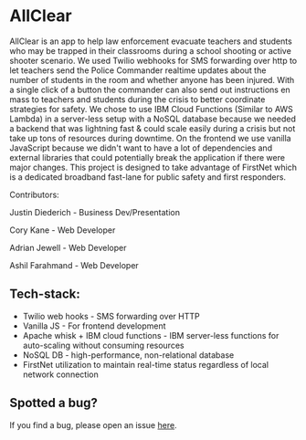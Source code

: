 # AllClear
AllClear is an app to help law enforcement evacuate teachers and students who may be trapped in their classrooms during a school shooting or active shooter scenario. We used Twilio webhooks for SMS forwarding over http to let teachers send the Police Commander realtime updates about the number of students in the room and whether anyone has been injured. With a single click of a button the commander can also send out instructions en mass to teachers and students during the crisis to better coordinate strategies for safety. We chose to use IBM Cloud Functions (Similar to AWS Lambda) in a server-less setup with a NoSQL database because we needed a backend that was lightning fast & could scale easily during a crisis but not take up tons of resources during downtime. On the frontend we use vanilla JavaScript because we didn't want to have a lot of dependencies and external libraries that could potentially break the application if there were major changes. This project is designed to take advantage of FirstNet which is a dedicated broadband fast-lane for public safety and first responders.

Contributors:

Justin Diederich - Business Dev/Presentation

Cory Kane - Web Developer

Adrian Jewell - Web Developer

Ashil Farahmand - Web Developer

## Tech-stack:
* Twilio web hooks - SMS forwarding over HTTP 
* Vanilla JS - For frontend development
* Apache whisk + IBM cloud functions - IBM server-less functions for auto-scaling without consuming resources
* NoSQL DB - high-performance, non-relational database
* FirstNet utilization to maintain real-time status regardless of local network connection

## Spotted a bug?
If you find a bug, please open an issue [here](https://github.com/AdrianJewell91/all-clear-frontend/issues/new).
